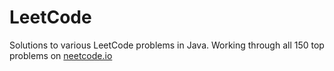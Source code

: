 # LeetCode
Solutions to various LeetCode problems in Java.
Working through all 150 top problems on [neetcode.io](https://neetcode.io/practice)
